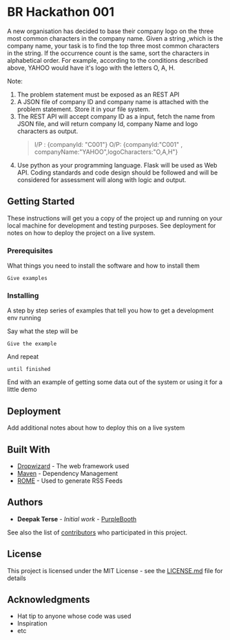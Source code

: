 # BR Hackathon 001

A new organisation has decided to base their company logo on the three most common characters in the company name. Given a string ,which is the company name, your task is to find the top three most common characters in the string. If the occurrence count is the same, sort the characters in alphabetical order.
    For example, according to the conditions described above,
    YAHOO would have it's logo with the letters O, A, H.
    
Note:
1. The problem statement must be exposed as an REST API
2. A JSON file of company ID and company name is attached with the problem statement. Store it in your file system.
3. The REST API will accept company ID as a input, fetch the name from JSON file, and will return company Id, company Name and logo characters as output.
    > I/P : {companyId: "C001"}
    > O/P: {companyId:"C001" , companyName:"YAHOO",logoCharacters:"O,A,H"}
4. Use python as your programming language. Flask will be used as Web API. Coding standards and code design should be followed and will be considered for assessment will along with logic and output.

## Getting Started

These instructions will get you a copy of the project up and running on your local machine for development and testing purposes. See deployment for notes on how to deploy the project on a live system.

### Prerequisites

What things you need to install the software and how to install them

```
Give examples
```

### Installing

A step by step series of examples that tell you how to get a development env running

Say what the step will be

```
Give the example
```

And repeat

```
until finished
```

End with an example of getting some data out of the system or using it for a little demo

## Deployment

Add additional notes about how to deploy this on a live system

## Built With

* [Dropwizard](http://www.dropwizard.io/1.0.2/docs/) - The web framework used
* [Maven](https://maven.apache.org/) - Dependency Management
* [ROME](https://rometools.github.io/rome/) - Used to generate RSS Feeds

## Authors

* **Deepak Terse** - *Initial work* - [PurpleBooth](https://github.com/PurpleBooth)

See also the list of [contributors](https://github.com/your/project/contributors) who participated in this project.

## License

This project is licensed under the MIT License - see the [LICENSE.md](LICENSE.md) file for details

## Acknowledgments

* Hat tip to anyone whose code was used
* Inspiration
* etc

